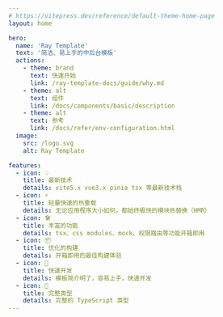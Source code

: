 ```yaml
---
# https://vitepress.dev/reference/default-theme-home-page
layout: home

hero:
  name: 'Ray Template'
  text: '简洁、易上手的中后台模板'
  actions:
    - theme: brand
      text: 快速开始
      link: /ray-template-docs/guide/why.md
    - theme: alt
      text: 组件
      link: /docs/components/basic/description
    - theme: alt
      text: 参考
      link: /docs/refer/env-configuration.html
  image:
    src: /logo.svg
    alt: Ray Template

features:
  - icon: 💡
    title: 最新技术
    details: vite5.x vue3.x pinia tsx 等最新技术栈
  - icon: ⚡️
    title: 轻量快速的热重载
    details: 无论应用程序大小如何，都始终极快的模块热替换（HMR）
  - icon: 🛠️
    title: 丰富的功能
    details: tsx、css modules、mock、权限路由等功能开箱即用
  - icon: 📦
    title: 优化的构建
    details: 开箱即用的最佳构建体验
  - icon: 🔩
    title: 快速开发
    details: 模板简介明了，容易上手，快速开发
  - icon: 🔑
    title: 完整类型
    details: 完整的 TypeScript 类型
---
```


<style>
:root {
  --vp-home-hero-name-color: transparent;
  --vp-home-hero-name-background: -webkit-linear-gradient(120deg, #bd34fe 30%, #41d1ff);

  --vp-home-hero-image-background-image: linear-gradient(-45deg, #bd34fe 50%, #47caff 50%);
  --vp-home-hero-image-filter: blur(44px);
}

@media (min-width: 640px) {
  :root {
    --vp-home-hero-image-filter: blur(56px);
  }
}

@media (min-width: 960px) {
  :root {
    --vp-home-hero-image-filter: blur(68px);
  }
}
</style>

